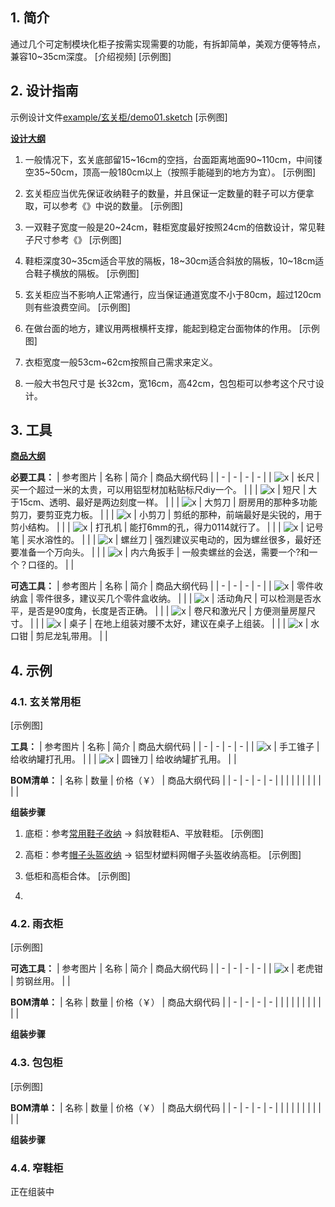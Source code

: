 ## 1. 简介

通过几个可定制模块化柜子按需实现需要的功能，有拆卸简单，美观方便等特点，兼容10\~35cm深度。
[介绍视频]
[示例图]

## 2. 设计指南

示例设计文件[example\/玄关柜\/demo01.sketch](https://gitee.com/kukela/diy-furniture/tree/master/example/玄关柜/demo01.sketch)
[示例图]

**[设计大纲](https://gitee.com/kukela/diy-furniture/tree/master/doc/设计大纲.md)**

1. 一般情况下，玄关底部留15\~16cm的空挡，台面距离地面90\~110cm，中间镂空35\~50cm，顶高一般180cm以上（按照手能碰到的地方为宜）。
[示例图]

2. 玄关柜应当优先保证收纳鞋子的数量，并且保证一定数量的鞋子可以方便拿取，可以参考《》中说的数量。
[示例图]

3. 一双鞋子宽度一般是20\~24cm，鞋柜宽度最好按照24cm的倍数设计，常见鞋子尺寸参考《》
[示例图]

4. 鞋柜深度30\~35cm适合平放的隔板，18\~30cm适合斜放的隔板，10\~18cm适合鞋子横放的隔板。
[示例图]

5. 玄关柜应当不影响人正常通行，应当保证通道宽度不小于80cm，超过120cm则有些浪费空间。
[示例图]

6. 在做台面的地方，建议用两根横杆支撑，能起到稳定台面物体的作用。
[示例图]

7. 衣柜宽度一般53cm\~62cm按照自己需求来定义。

8. 一般大书包尺寸是 长32cm，宽16cm，高42cm，包包柜可以参考这个尺寸设计。

## 3. 工具

**[商品大纲](https://gitee.com/kukela/diy-furniture/tree/master/doc/商品大纲.md)**

**必要工具：**
| 参考图片 | 名称 | 简介 | 商品大纲代码 |
| - | - | - | - |
| ![x]() | 长尺 | 买一个超过一米的太贵，可以用铝型材加粘贴标尺diy一个。 | |
| ![x]() | 短尺 | 大于15cm、透明、最好是两边刻度一样。 | |
| ![x]() | 大剪刀 | 厨房用的那种多功能剪刀，要剪亚克力板。 | |
| ![x]() | 小剪刀 | 剪纸的那种，前端最好是尖锐的，用于剪小结构。 | |
| ![x]() | 打孔机 | 能打6mm的孔，得力0114就行了。 | |
| ![x]() | 记号笔 | 买水溶性的。 | |
| ![x]() | 螺丝刀 | 强烈建议买电动的，因为螺丝很多，最好还要准备一个万向头。 | |
| ![x]() | 内六角扳手 | 一般卖螺丝的会送，需要一个?和一个？口径的。 | |

**可选工具：**
| 参考图片 | 名称 | 简介 | 商品大纲代码 |
| - | - | - | - |
| ![x]() | 零件收纳盒 | 零件很多，建议买几个零件盒收纳。 | |
| ![x]() | 活动角尺 | 可以检测是否水平，是否是90度角，长度是否正确。 | |
| ![x]() | 卷尺和激光尺 | 方便测量房屋尺寸。 | |
| ![x]() | 桌子 | 在地上组装对腰不太好，建议在桌子上组装。 | |
| ![x]() | 水口钳 | 剪尼龙轧带用。 | |

## 4. 示例

### 4.1. 玄关常用柜

[示例图]

**工具：**
| 参考图片 | 名称 | 简介 | 商品大纲代码 |
| - | - | - | - |
| ![x]() | 手工锥子 | 给收纳罐打孔用。  | |
| ![x]() | 圆锉刀 | 给收纳罐扩孔用。 | |

**BOM清单：**
| 名称 | 数量 | 价格（￥） | 商品大纲代码 |
| - | - | - | - |
| | | | |
| | | | |

**组装步骤**
1. 底柜：参考[常用鞋子收纳](https://gitee.com/kukela/diy-furniture/tree/master/doc/DesignGuide/常用鞋子收纳.md)  -> 斜放鞋柜A、平放鞋柜。
[示例图]

2. 高柜：参考[帽子头盔收纳](https://gitee.com/kukela/diy-furniture/tree/master/doc/DesignGuide/帽子头盔收纳.md)  -> 铝型材塑料网帽子头盔收纳高柜。
[示例图]

3. 低柜和高柜合体。
[示例图]

4. 

### 4.2. 雨衣柜

[示例图]

**可选工具：**
| 参考图片 | 名称 | 简介 | 商品大纲代码 |
| - | - | - | - |
| ![x]() | 老虎钳 | 剪钢丝用。 | |

**BOM清单：**
| 名称 | 数量 | 价格（￥） | 商品大纲代码 |
| - | - | - | - |
| | | | |
| | | | |

**组装步骤**


### 4.3. 包包柜

[示例图]

**BOM清单：**
| 名称 | 数量 | 价格（￥） | 商品大纲代码 |
| - | - | - | - |
| | | | |
| | | | |

**组装步骤**


### 4.4. 窄鞋柜

正在组装中
